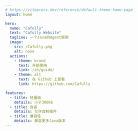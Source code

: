 ```yaml
---
# https://vitepress.dev/reference/default-theme-home-page
layout: home

hero:
  name: "Cafully"
  text: "Cafully Website"
  tagline: 一个Java的Agent框架
  image:
    src: /Cafully.png
    alt: none
  actions:
    - theme: brand
      text: 开始使用
      link: /zh/guide/
    - theme: alt
      text: 在 Github 上查看
      link: https://github.com/Cafully

features:
  - title: 轻量级
    details: 小于300kb
  - title: 自由
    details: 允许自制插件
  - title: 兼容性
    details: 兼容更多Java版本
---
```


